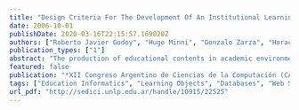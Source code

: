 ```yaml
---
title: "Design Criteria For The Development Of An Institutional Learning Object Repository"
date: 2006-10-01
publishDate: 2020-03-16T22:15:57.169020Z
authors: ["Roberto Javier Godoy", "Hugo Minni", "Gonzalo Zarza", "Horacio Loyarte"]
publication_types: ["1"]
abstract: "The production of educational contents in academic environments has been traditionally developed without an integral plan which allows their adequate distribution and access. In addition, it produces effort duplication and misuse of resources. As a possible solution, this work proposes Learning Objects and Knowledge Repositories to be used. The authors state some design criteria for developing a web-enabled Learning Object Repository, according to the IEEE Learning Object Metadata standard. This repository would be used in a university educational context, replacing the disjointed procedures that are currently employed. Not only knowledge, but also human resources are the main entities in this proposal. Interoperability, portability and efficiency are the non-functional requirements considered at this design stage. In order to satisfy all of requirements, the combined usage of standard-compliant file-repositories and a relational database is proposed. The data consistence between these storage methods is assured by a specific mechanism delineated with this intention; in addition, some intuitive operators are defined for the specification of search criteria in arbitrary metadata queries."
featured: false
publication: "*XII Congreso Argentino de Ciencias de la Computación (CACIC)*"
tags: ["Education Informatics", "Learning Objects", "Databases", "Web Systems", "Software Engineering"]
url_pdf: "http://sedici.unlp.edu.ar/handle/10915/22525"
---
```


